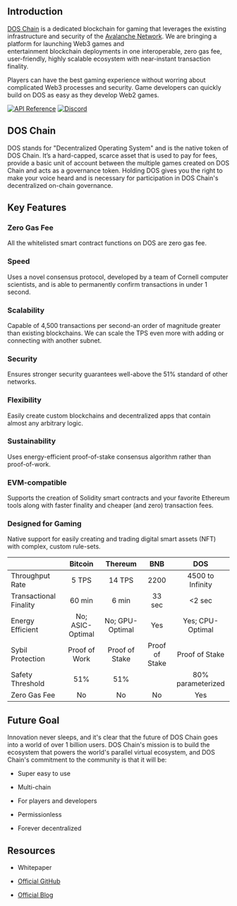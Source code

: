 ## Introduction[​](https://docs.avax.network/#introduction)

[DOS Chain](https://doschain.com) is a dedicated blockchain for gaming that leverages the existing infrastructure and security of the [Avalanche Network](https://www.avax.network/). We are bringing a platform for launching Web3 games and entertainment blockchain deployments in one interoperable, zero gas fee, user-friendly, highly scalable ecosystem with near-instant transaction finality.

Players can have the best gaming experience without worring about complicated Web3 processes and security. Game developers can quickly build on DOS as easy as they develop Web2 games.

[![API Reference](
https://camo.githubusercontent.com/915b7be44ada53c290eb157634330494ebe3e30a/68747470733a2f2f676f646f632e6f72672f6769746875622e636f6d2f676f6c616e672f6764646f3f7374617475732e737667
)](https://docs.doschain.com)
[![Discord](https://img.shields.io/badge/discord-join%20chat-blue.svg)](https://discord.gg/DOS)

## DOS Chain

DOS stands for "Decentralized Operating System" and is the native token of DOS Chain. It’s a hard-capped, scarce asset that is used to pay for fees, provide a basic unit of account between the multiple games created on DOS Chain and acts as a governance token. Holding DOS gives you the right to make your voice heard and is necessary for participation in DOS Chain's decentralized on-chain governance.

## Key Features

### Zero Gas Fee

All the whitelisted smart contract functions on DOS are zero gas fee.

### Speed

Uses a novel consensus protocol, developed by a team of Cornell computer scientists, and is able to permanently confirm transactions in under 1 second.

### Scalability

Capable of 4,500 transactions per second-an order of magnitude greater than existing blockchains. We can scale the TPS even more with adding or connecting with another subnet.

### Security

Ensures stronger security guarantees well-above the 51% standard of other networks.

### Flexibility

Easily create custom blockchains and decentralized apps that contain almost any arbitrary logic.

### Sustainability

Uses energy-efficient proof-of-stake consensus algorithm rather than proof-of-work.

### EVM-compatible

Supports the creation of Solidity smart contracts and your favorite Ethereum tools along with faster finality and cheaper (and zero) transaction fees.

### Designed for Gaming

Native support for easily creating and trading digital smart assets (NFT) with complex, custom rule-sets.

|                             |      Bitcoin     |     Thereum     |       BNB      |        DOS        |
| --------------------------- | :--------------: | :-------------: | :------------: | :---------------: |
| Throughput Rate             |       5 TPS      |      14 TPS     |      2200      |  4500 to Infinity |
| Transactional Finality&#xD; |      60 min      |      6 min      |     33 sec     |       <2 sec      |
| Energy Efficient&#xD;       | No; ASIC-Optimal | No; GPU-Optimal |       Yes      |  Yes; CPU-Optimal |
| Sybil Protection            |   Proof of Work  |  Proof of Stake | Proof of Stake |   Proof of Stake  |
| Safety Threshold            |        51%       |       51%       |                | 80% parameterized |
| Zero Gas Fee                |        No        |        No       |       No       |        Yes        |


## Future Goal

Innovation never sleeps, and it's clear that the future of DOS Chain goes into a world of over 1 billion users. DOS Chain's mission is to build the ecosystem that powers the world's parallel virtual ecosystem, and DOS Chain's commitment to the community is that it will be:

*   Super easy to use

*   Multi-chain

*   For players and developers

*   Permissionless

*   Forever decentralized

## Resources

*   Whitepaper

*   [Official GitHub](https://github.com/DOSLabs/DOS)

*   [Official Blog](https://www.bnbchain.org/en/blog/)



